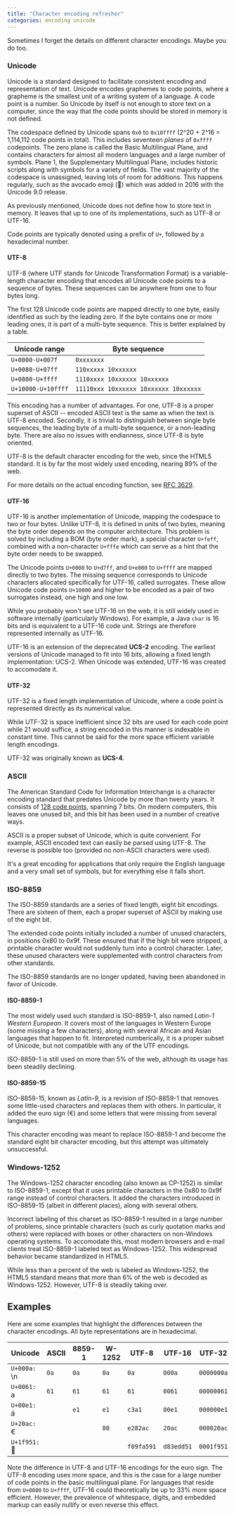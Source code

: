 ```yaml
---
title: "Character encoding refresher"
categories: encoding unicode
---
```


Sometimes I forget the details on different character encodings. Maybe you do too.

### Unicode

Unicode is a standard designed to facilitate consistent encoding and representation of text. Unicode encodes graphemes to code points, where a grapheme is the smallest unit of a writing system of a language. A code point is a number. So Unicode by itself is not enough to store text on a computer, since the way that the code points should be stored in memory is not defined.

The codespace defined by Unicode spans `0x0` to `0x10ffff` (2^20 + 2^16 = 1,114,112 code points in total). This includes seventeen *planes* of `0xffff` codepoints. The zero plane is called the Basic Multilingual Plane, and contains characters for almost all modern languages and a large number of symbols. Plane 1, the Supplementary Multilingual Plane, includes historic scripts along with symbols for a variety of fields. The vast majority of the codespace is unassigned, leaving lots of room for additions. This happens regularly, such as the avocado emoji (&#x1f951;) which was added in 2016 with the Unicode 9.0 release.

As previously mentioned, Unicode does not define how to store text in memory. It leaves that up to one of its implementations, such as UTF-8 or UTF-16.

Code points are typically denoted using a prefix of `U+`, followed by a hexadecimal number.

#### UTF-8

UTF-8 (where UTF stands for Unicode Transformation Format) is a variable-length character encoding that encodes all Unicode code points to a sequence of bytes. These sequences can be anywhere from one to four bytes long.

The first 128 Unicode code points are mapped directly to one byte, easily identified as such by the leading zero. If the byte contains one or more leading ones, it is part of a multi-byte sequence. This is better explained by a table.

| Unicode range      | Byte sequence
|--------------------|--------------------------------------
| `U+0000-U+007f`    | `0xxxxxxx`
| `U+0080-U+07ff`    | `110xxxxx 10xxxxxx`
| `U+0800-U+ffff`    | `1110xxxx 10xxxxxx 10xxxxxx`
| `U+10000-U+10ffff` | `11110xxx 10xxxxxx 10xxxxxx 10xxxxxx`

This encoding has a number of advantages. For one, UTF-8 is a proper superset of ASCII -- encoded ASCII text is the same as when the text is UTF-8 encoded. Secondly, it is trivial to distinguish between single byte sequences, the leading byte of a multi-byte sequence, or a non-leading byte. There are also no issues with endianness, since UTF-8 is byte oriented.

UTF-8 is the default character encoding for the web, since the HTML5 standard. It is by far the most widely used encoding, nearing 89% of the web.

For more details on the actual encoding function, see [RFC 3629](https://tools.ietf.org/html/rfc3629). 

#### UTF-16

UTF-16 is another implementation of Unicode, mapping the codespace to two or four bytes. Unlike UTF-8, it is defined in units of two bytes, meaning the byte order depends on the computer architecture. This problem is solved by including a BOM (byte order mark), a special character `U+feff`, combined with a non-character `U+fffe` which can serve as a hint that the byte order needs to be swapped.

The Unicode points `U+0000` to `U+d7ff`, and `U+e000` to `U+ffff` are mapped directly to two bytes. The missing sequence corresponds to Unicode characters allocated specifically for UTF-16, called surrogates. These allow Unicode code points `U+10000` and higher to be encoded as a pair of two surrogates instead, one high and one low.

While you probably won't see UTF-16 on the web, it is still widely used in software internally (particularly Windows). For example, a Java `char` is 16 bits and is equivalent to a UTF-16 code unit. Strings are therefore represented internally as UTF-16.

UTF-16 is an extension of the deprecated **UCS-2** encoding. The earliest versions of Unicode managed to fit into 16 bits, allowing a fixed length implementation: UCS-2. When Unicode was extended, UTF-16 was created to accomodate it.

#### UTF-32

UTF-32 is a fixed length implementation of Unicode, where a code point is represented directly as its numerical value.

While UTF-32 is space inefficient since 32 bits are used for each code point while 21 would suffice, a string encoded in this manner is indexable in constant time. This cannot be said for the more space efficient variable length encodings.

UTF-32 was originally known as **UCS-4**.

### ASCII

The American Standard Code for Information Interchange is a character encoding standard that predates Unicode by more than twenty years. It consists of [128 code points](https://en.wikipedia.org/wiki/ASCII#Code_chart), spanning 7 bits. On modern computers, this leaves one unused bit, and this bit has been used in a number of creative ways.

ASCII is a proper subset of Unicode, which is quite convenient. For example, ASCII encoded text can easily be parsed using UTF-8. The reverse is possible too (provided no non-ASCII characters were used).

It's a great encoding for applications that only require the English language and a very small set of symbols, but for everything else it falls short.

### ISO-8859

The ISO-8859 standards are a series of fixed length, eight bit encodings. There are sixteen of them, each a proper superset of ASCII by making use of the eight bit.

The extended code points initially included a number of unused characters, in positions 0x80 to 0x9f. These ensured that if the high bit were stripped, a printable character would not suddenly turn into a control character. Later, these unused characters were supplemented with control characters from other standards.

The ISO-8859 standards are no longer updated, having been abandoned in favor of Unicode.

#### ISO-8859-1

The most widely used such standard is ISO-8859-1, also named *Latin-1 Western European*. It covers most of the languages in Western Europe (some missing a few characters), along with several African and Asian languages that happen to fit. Interpreted numberically, it is a proper subset of Unicode, but not compatible with any of the UTF encodings.

ISO-8859-1 is still used on more than 5% of the web, although its usage has been steadily declining.

#### ISO-8859-15

ISO-8859-15, known as *Latin-9*, is a revision of ISO-8859-1 that removes some little-used characters and replaces them with others. In particular, it added the euro sign (&#x20ac;) and some letters that were missing from several languages.

This character encoding was meant to replace ISO-8859-1 and become the standard eight bit character encoding, but this attempt was ultimately unsuccessful.

### Windows-1252

The Windows-1252 character encoding (also known as CP-1252) is similar to ISO-8859-1, except that it uses printable characters in the 0x80 to 0x9f range instead of control characters. It added the characters introduced in ISO-8859-15 (albeit in different places), along with several others.

Incorrect labeling of this charset as ISO-8859-1 resulted in a large number of problems, since printable characters (such as curly quotation marks and others) were replaced with boxes or other characters on non-Windows operating systems. To accomodate this, most modern browsers and e-mail clients treat ISO-8859-1 labeled text as Windows-1252. This widespread behavior became standardized in HTML5.

While less than a percent of the web is labeled as Windows-1252, the HTML5 standard means that more than 6% of the web is decoded as Windows-1252. However, UTF-8 is steadily taking over.

## Examples

Here are some examples that highlight the differences between the character encodings. All byte representations are in hexadecimal.

| Unicode              | ASCII | 8859-1 | W-1252 | UTF-8      | UTF-16     | UTF-32
|----------------------|-------|--------|--------|------------|------------|-----------
| `U+000a:` \n         | `0a`  | `0a`   | `0a`   | `0a`       | `000a`     | `0000000a`
| `U+0061:` a          | `61`  | `61`   | `61`   | `61`       | `0061`     | `00000061`
| `U+00e1:` &#x00e1;   |       | `e1`   | `e1`   | `c3a1`     | `00e1`     | `000000e1`
| `U+20ac:` &#x20ac;   |       |        | `80`   | `e282ac`   | `20ac`     | `000020ac`
| `U+1f951:` &#x1f951; |       |        |        | `f09fa591` | `d83edd51` | `0001f951`

Note the difference in UTF-8 and UTF-16 encodings for the euro sign. The UTF-8 encoding uses more space, and this is the case for a large number of code points in the basic multilingual plane. For languages that reside from `U+0800` to `U+ffff`, UTF-16 could theoretically be up to 33% more space efficient. However, the prevalence of whitespace, digits, and embedded markup can easily nullify or even reverse this effect.

